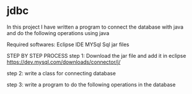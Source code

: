 # jdbc
In this project I have written a program to connect the database with java and do the following operations using java

Required softwares:
Eclipse IDE
MYSql
Sql jar files

STEP BY STEP PROCESS
step 1:
Download the jar file and add it in eclipse
https://dev.mysql.com/downloads/connector/j/

step 2:
write a class for connecting database

step 3:
write a program to do the following operations in the database

